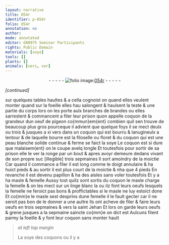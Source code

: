 ```yaml
---
layout: narrative
title: 054r
identifier: p-054r
folio: 054r
annotation: no
author:
mode: annotated
editor: GR8975 Seminar Participants
rights: Public Domain
materials: [soye]
tools: []
plants: []
animals: [vers, ver]
---
```


<div class="folio" align="center">- - - - - <a href="http://gallica.bnf.fr/ark:/12148/btv1b10500001g/f113.image" target="_blank"><img src="https://cu-mkp.github.io/2017-workshop-edition/assets/photo-icon.png" alt="folio image: " style="display:inline-block; margin-bottom:-3px;"/>054r</a> - - - - - </div>  
 
*[continued]*
  
sur quelques tables haultes & a cella cognoist on quand elles veulent
 monter quand sur la foeille elles hau salongent & haulsent la teste &
 une partie du corps lors on les porte aulx branches de brandes ou
 elles sarrestent & commancent a filer leur prison quon appelle coquon
 de la grandeur dun oeuf de pigeon co{mmun}em{ent} combien quil sen trouve
 de beaucoup plus gros pourceque il advient que quelque foys il se
 mect deulx ou trois & jusques a xi <span class="al">vers</span> dans un coquon qui est
 bourru & lanugineulx a lentour & de laquelle bourre est la filoselle
 ou floret & du coquon qui est une peau blanche solide continue &
 ferme se faict la <span class="m">soye</span> Le coquon est si dure que malaisem{ent} on le
 coupe avelq longle Et toutesfois pour sortir de sa prison elle
 le <span class="al">ver</span> la ronge par un bout & apres avoyr demeure dedans vivant de son
 propre suc [illegible] trois sepmaines Il sort amoindry de la moictie
 Car quand il commance a filer il est long comme le doigt annulaire
 & ha huict pieds & au sortir il est plus court de la moictie & nha
 que 4 pieds En revanche il est devenu papillon & ha des aisles
 sans voler toutesfois Et y a ha masle & femelle Aussy tost quilz
 sont sortis du coquon le masle charge la femelle & on les mect
 sur un linge blanc la ou ilz font leurs oeufs lesquels la femelle
 ne feroict pas bons & proffictables si le masle ne luy estoict done
 Et co{mm}e le masle sest desprins dune femelle il le fault gecter car
 il ne seroit pas bon de le donner a une aultre Ils ont acheve de
 filer & faire leurs oeufs en trois sepmaines & vers la saint Jehan
 Et lors on garde leurs oeufs & grene jusques a la sepmaine
 saincte co{mm}e on dict est Aulcuns filent parmy la foeille & y font
 leur coquon sans monter hault
 
> *at left top margin*
> 
>   La <span class="m">soye</span> des
 coquons ou il y a
 
